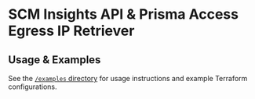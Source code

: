 # SCM Insights API & Prisma Access Egress IP Retriever


## Usage & Examples
See the [`/examples` directory](examples/) for usage instructions and example Terraform configurations.
